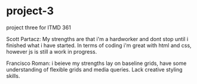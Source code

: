 # project-3
project three for ITMD 361


Scott Partacz: My strengths are that i'm a hardworker and dont stop until i finished what i have started.
In terms of coding i'm great with html and css, however js is still a work in progress.

Francisco Roman: i beieve my strengths lay on baseline grids, have some understanding of flexible grids and media queries. Lack creative styling skills.
